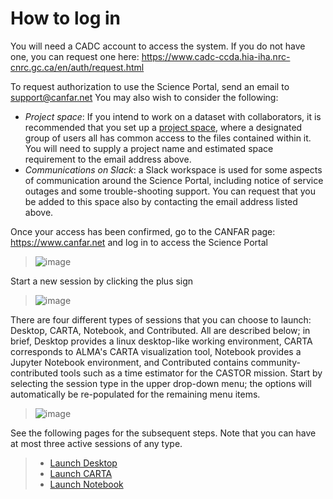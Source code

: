 # How to log in 

You will need a CADC account to access the system. If you do not have
one, you can request one here:
<https://www.cadc-ccda.hia-iha.nrc-cnrc.gc.ca/en/auth/request.html>

To request authorization to use the Science Portal, send an email to
<support@canfar.net> You may also wish to consider the following:

-   *Project space*: If you intend to work on a dataset with
    collaborators, it is recommended that you set up a
    [project space](science-containers/general/NewUser/ProjectSpace/), where a
    designated group of users all has common access to the files
    contained within it. You will need to supply a project name and
    estimated space requirement to the email address above.
-   *Communications on Slack*: a Slack workspace is used for some
    aspects of communication around the Science Portal, including notice
    of service outages and some trouble-shooting support. You can
    request that you be added to this space also by contacting the email
    address listed above.

Once your access has been confirmed, go to the CANFAR page:
<https://www.canfar.net> and log in to access the Science Portal

> ![image](images/login/1_main_CANFAR_landing.png)

Start a new session by clicking the plus sign

> ![image](images/login/2_after_login.png)

There are four different types of sessions that you can choose to
launch: Desktop, CARTA, Notebook, and Contributed. All are described
below; in brief, Desktop provides a linux desktop-like working
environment, CARTA corresponds to ALMA's CARTA visualization tool,
Notebook provides a Jupyter Notebook environment, and Contributed
contains community-contributed tools such as a time estimator for the
CASTOR mission. Start by selecting the session type in the upper
drop-down menu; the options will automatically be re-populated for the
remaining menu items.

> ![image](images/login/3_launch_session_general.png)

See the following pages for the subsequent steps. Note that you can have
at most three active sessions of any type.

> -   [Launch Desktop](cience-containers/general/NewUser/LaunchDesktop/)
> -   [Launch CARTA](science-containers/general/NewUser/LaunchCARTA/)
> -   [Launch Notebook](science-containers/general/NewUser/LaunchNotebook/)

